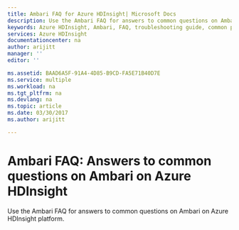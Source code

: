 ```yaml
---
title: Ambari FAQ for Azure HDInsight| Microsoft Docs
description: Use the Ambari FAQ for answers to common questions on Ambari on Azure HDInsight platform.
keywords: Azure HDInsight, Ambari, FAQ, troubleshooting guide, common problems
services: Azure HDInsight
documentationcenter: na
author: arijitt
manager: ''
editor: ''

ms.assetid: BAAD6A5F-91A4-4D85-B9CD-FA5E71B40D7E
ms.service: multiple
ms.workload: na
ms.tgt_pltfrm: na
ms.devlang: na
ms.topic: article
ms.date: 03/30/2017
ms.author: arijitt

---
```

# Ambari FAQ: Answers to common questions on Ambari on Azure HDInsight
Use the Ambari FAQ for answers to common questions on Ambari on Azure HDInsight platform.